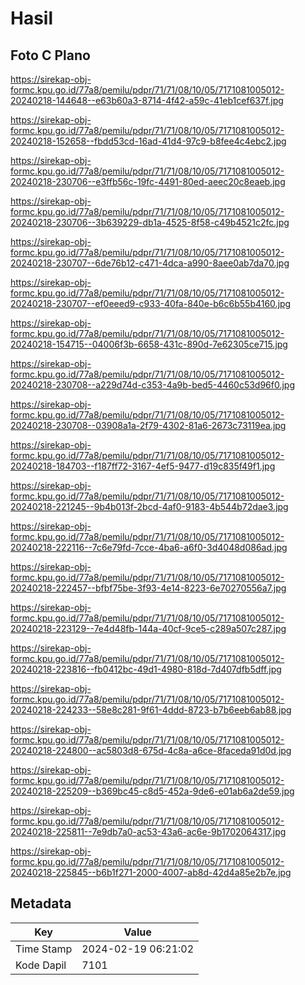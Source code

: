 # Hasil

## Foto C Plano

https://sirekap-obj-formc.kpu.go.id/77a8/pemilu/pdpr/71/71/08/10/05/7171081005012-20240218-144648--e63b60a3-8714-4f42-a59c-41eb1cef637f.jpg

https://sirekap-obj-formc.kpu.go.id/77a8/pemilu/pdpr/71/71/08/10/05/7171081005012-20240218-152658--fbdd53cd-16ad-41d4-97c9-b8fee4c4ebc2.jpg

https://sirekap-obj-formc.kpu.go.id/77a8/pemilu/pdpr/71/71/08/10/05/7171081005012-20240218-230706--e3ffb56c-19fc-4491-80ed-aeec20c8eaeb.jpg

https://sirekap-obj-formc.kpu.go.id/77a8/pemilu/pdpr/71/71/08/10/05/7171081005012-20240218-230706--3b639229-db1a-4525-8f58-c49b4521c2fc.jpg

https://sirekap-obj-formc.kpu.go.id/77a8/pemilu/pdpr/71/71/08/10/05/7171081005012-20240218-230707--6de76b12-c471-4dca-a990-8aee0ab7da70.jpg

https://sirekap-obj-formc.kpu.go.id/77a8/pemilu/pdpr/71/71/08/10/05/7171081005012-20240218-230707--ef0eeed9-c933-40fa-840e-b6c6b55b4160.jpg

https://sirekap-obj-formc.kpu.go.id/77a8/pemilu/pdpr/71/71/08/10/05/7171081005012-20240218-154715--04006f3b-6658-431c-890d-7e62305ce715.jpg

https://sirekap-obj-formc.kpu.go.id/77a8/pemilu/pdpr/71/71/08/10/05/7171081005012-20240218-230708--a229d74d-c353-4a9b-bed5-4460c53d96f0.jpg

https://sirekap-obj-formc.kpu.go.id/77a8/pemilu/pdpr/71/71/08/10/05/7171081005012-20240218-230708--03908a1a-2f79-4302-81a6-2673c73119ea.jpg

https://sirekap-obj-formc.kpu.go.id/77a8/pemilu/pdpr/71/71/08/10/05/7171081005012-20240218-184703--f187ff72-3167-4ef5-9477-d19c835f49f1.jpg

https://sirekap-obj-formc.kpu.go.id/77a8/pemilu/pdpr/71/71/08/10/05/7171081005012-20240218-221245--9b4b013f-2bcd-4af0-9183-4b544b72dae3.jpg

https://sirekap-obj-formc.kpu.go.id/77a8/pemilu/pdpr/71/71/08/10/05/7171081005012-20240218-222116--7c6e79fd-7cce-4ba6-a6f0-3d4048d086ad.jpg

https://sirekap-obj-formc.kpu.go.id/77a8/pemilu/pdpr/71/71/08/10/05/7171081005012-20240218-222457--bfbf75be-3f93-4e14-8223-6e70270556a7.jpg

https://sirekap-obj-formc.kpu.go.id/77a8/pemilu/pdpr/71/71/08/10/05/7171081005012-20240218-223129--7e4d48fb-144a-40cf-9ce5-c289a507c287.jpg

https://sirekap-obj-formc.kpu.go.id/77a8/pemilu/pdpr/71/71/08/10/05/7171081005012-20240218-223816--fb0412bc-49d1-4980-818d-7d407dfb5dff.jpg

https://sirekap-obj-formc.kpu.go.id/77a8/pemilu/pdpr/71/71/08/10/05/7171081005012-20240218-224233--58e8c281-9f61-4ddd-8723-b7b6eeb6ab88.jpg

https://sirekap-obj-formc.kpu.go.id/77a8/pemilu/pdpr/71/71/08/10/05/7171081005012-20240218-224800--ac5803d8-675d-4c8a-a6ce-8faceda91d0d.jpg

https://sirekap-obj-formc.kpu.go.id/77a8/pemilu/pdpr/71/71/08/10/05/7171081005012-20240218-225209--b369bc45-c8d5-452a-9de6-e01ab6a2de59.jpg

https://sirekap-obj-formc.kpu.go.id/77a8/pemilu/pdpr/71/71/08/10/05/7171081005012-20240218-225811--7e9db7a0-ac53-43a6-ac6e-9b1702064317.jpg

https://sirekap-obj-formc.kpu.go.id/77a8/pemilu/pdpr/71/71/08/10/05/7171081005012-20240218-225845--b6b1f271-2000-4007-ab8d-42d4a85e2b7e.jpg


## Metadata

| Key        | Value               |
| ---------- | ------------------- |
| Time Stamp | 2024-02-19 06:21:02 |
| Kode Dapil | 7101                |



